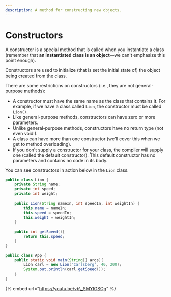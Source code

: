 ```yaml
---
description: A method for constructing new objects.
---
```


# Constructors

A constructor is a special method that is called when you instantiate a class \(remember that **an instantiated class is an object**—we can't emphasize this point enough\).

Constructors are used to initialize \(that is set the initial state of\) the object being created from the class.

There are some restrictions on constructors \(i.e., they are not general-purpose methods\):

* A constructor must have the same name as the class that contains it. For example, if we have a class called `Lion`, the constructor must be called `Lion()`.
* Like general-purpose methods, constructors can have zero or more parameters.
* Unlike general-purpose methods, constructors have no return type \(not even void!\).
* A class can have more than one constructor \(we'll cover this when we get to method overloading\).
* If you don't supply a constructor for your class, the compiler will supply one \(called the default constructor\). This default constructor has no parameters and contains no code in its body.

You can see constructors in action below in the `Lion` class.

```java
public class Lion {
    private String name;
    private int speed;
    private int weight; 
    
    public Lion(String nameIn, int speedIn, int weightIn) {
        this.name = nameIn;
        this.speed = speedIn;
        this.weight = weightIn;
    }
    
    public int getSpeed(){
        return this.speed;
    }
}
```

```java
public class App {
    public static void main(String[] args){
        Lion carl = new Lion("Carlsberg", 40, 200);
        System.out.println(carl.getSpeed());
    }
}
```

{% embed url="https://youtu.be/vb\_SMYIGSOg" %}

